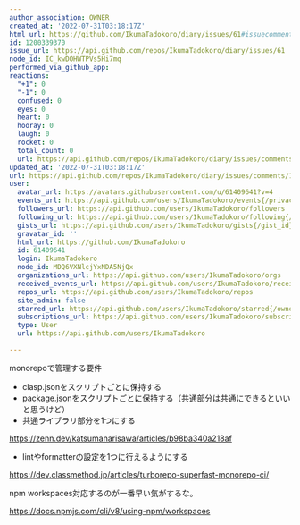 ```yaml
---
author_association: OWNER
created_at: '2022-07-31T03:18:17Z'
html_url: https://github.com/IkumaTadokoro/diary/issues/61#issuecomment-1200339370
id: 1200339370
issue_url: https://api.github.com/repos/IkumaTadokoro/diary/issues/61
node_id: IC_kwDOHWTPVs5Hi7mq
performed_via_github_app: 
reactions:
  "+1": 0
  "-1": 0
  confused: 0
  eyes: 0
  heart: 0
  hooray: 0
  laugh: 0
  rocket: 0
  total_count: 0
  url: https://api.github.com/repos/IkumaTadokoro/diary/issues/comments/1200339370/reactions
updated_at: '2022-07-31T03:18:17Z'
url: https://api.github.com/repos/IkumaTadokoro/diary/issues/comments/1200339370
user:
  avatar_url: https://avatars.githubusercontent.com/u/61409641?v=4
  events_url: https://api.github.com/users/IkumaTadokoro/events{/privacy}
  followers_url: https://api.github.com/users/IkumaTadokoro/followers
  following_url: https://api.github.com/users/IkumaTadokoro/following{/other_user}
  gists_url: https://api.github.com/users/IkumaTadokoro/gists{/gist_id}
  gravatar_id: ''
  html_url: https://github.com/IkumaTadokoro
  id: 61409641
  login: IkumaTadokoro
  node_id: MDQ6VXNlcjYxNDA5NjQx
  organizations_url: https://api.github.com/users/IkumaTadokoro/orgs
  received_events_url: https://api.github.com/users/IkumaTadokoro/received_events
  repos_url: https://api.github.com/users/IkumaTadokoro/repos
  site_admin: false
  starred_url: https://api.github.com/users/IkumaTadokoro/starred{/owner}{/repo}
  subscriptions_url: https://api.github.com/users/IkumaTadokoro/subscriptions
  type: User
  url: https://api.github.com/users/IkumaTadokoro

---
```

monorepoで管理する要件

- clasp.jsonをスクリプトごとに保持する
- package.jsonをスクリプトごとに保持する（共通部分は共通にできるといいと思うけど）
- 共通ライブラリ部分を1つにする

https://zenn.dev/katsumanarisawa/articles/b98ba340a218af

- lintやformatterの設定を1つに行えるようにする

https://dev.classmethod.jp/articles/turborepo-superfast-monorepo-ci/

npm workspaces対応するのが一番早い気がするな。

https://docs.npmjs.com/cli/v8/using-npm/workspaces
